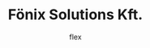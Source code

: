 ---
layout:   post
title:    Fönix Solutions Kft.
author:   flex
category: 2020...2022
tags:     [about]
comments: false

headerSIZE:      0px
---